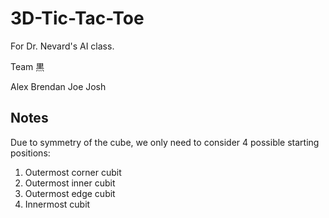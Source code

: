 3D-Tic-Tac-Toe
==============

For Dr. Nevard's AI class.

Team 黒

Alex
Brendan
Joe
Josh

Notes
-----

Due to symmetry of the cube, we only need to consider 4 possible starting positions:
  1. Outermost corner cubit
  2. Outermost inner cubit
  3. Outermost edge cubit
  4. Innermost cubit

